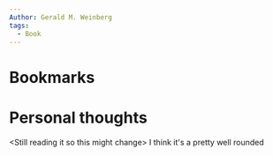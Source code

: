 ```yaml
---
Author: Gerald M. Weinberg
tags:
  - Book
---
```

# Bookmarks


# Personal thoughts
\<Still reading it so this might change>
I think it's a pretty well rounded 